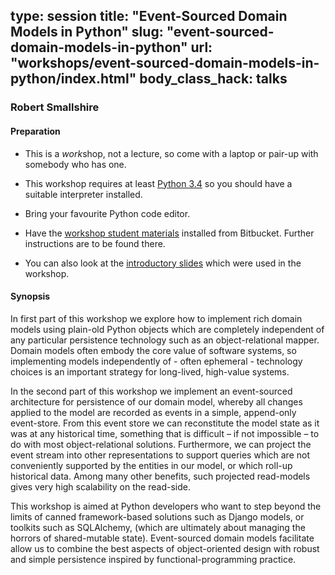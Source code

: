 type: session
title: "Event-Sourced Domain Models in Python"
slug: "event-sourced-domain-models-in-python"
url: "workshops/event-sourced-domain-models-in-python/index.html"
body_class_hack: talks
---

### Robert Smallshire

#### Preparation

 * This is a *work*shop, not a lecture, so come with a laptop or pair-up with
 somebody who has one.

 * This workshop requires at least [Python 3.4](https://www.python.org/downloads/) so you should have a suitable interpreter installed.

 * Bring your favourite Python code editor.

 * Have the [workshop student materials](https://bitbucket.org/sixty-north/d5-workshop-exercises-student-material) installed from Bitbucket. Further instructions are to be found there.

 * You can also look at the [introductory slides](http://sixty-north.com/blog/event-sourced-domain-models-in-python-at-pycon-uk) which were used in the workshop.

#### Synopsis

In first part of this workshop we explore how to implement rich domain models using plain-old Python objects which are completely independent of any particular persistence technology such as an object-relational mapper.  Domain models often embody the core value of software systems, so implementing models independently of - often ephemeral - technology choices is an important strategy for long-lived, high-value systems.

In the second part of this workshop we implement an event-sourced architecture for persistence of our domain model, whereby all changes applied to the model are recorded as events in a simple, append-only event-store.  From this event store we can reconstitute the model state as it was at any historical time, something that is difficult – if not impossible – to do with most object-relational solutions.  Furthermore, we can project the event stream into other representations to support queries which are not conveniently supported by the entities in our model, or which roll-up historical data. Among many other benefits, such projected read-models gives very high scalability on the read-side.

This workshop is aimed at Python developers who want to step beyond the limits of canned framework-based solutions such as Django models, or toolkits such as SQLAlchemy, (which are ultimately about managing the horrors of shared-mutable state).  Event-sourced domain models facilitate allow us to combine the best aspects of object-oriented design with robust and simple persistence inspired by functional-programming practice.
